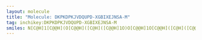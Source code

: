 ```yaml
---
layout: molecule
title: "Molecule: DKPKDPKJVDQUPD-XGBIXEJNSA-M"
tag: inchikey:DKPKDPKJVDQUPD-XGBIXEJNSA-M
smiles: N[C@H]1[C@@H](O[C@@H]([C@H]([C@@H]1O)O[C@@H]1O[C@@H]([C@H]([C@@H]([C@H]1N)O)O[C@@H]1O[C@@H]([C@H]([C@@H]([C@H]1N)O)O[C@@H]1O[C@@H]([C@H]([C@@H]([C@H]1N)O)O[C@@H]1O[C@@H]([C@H]([C@@H]([C@H]1N)O)O[C@@H]1O[C@@H]([C@H]([C@@H]([C@H]1N)O)O)CO)CO)CO)CO)CO)CO)O[C@H]1[C@@H]([C@H]([C@@H](O[C@@H]1CO)O[C@@H]1[C@H](O[C@H]([C@@H]([C@H]1O)N)O[C@@H]1[C@H](O[C@H]([C@@H]([C@H]1O)N)O)CO)CO)NC([O-])=O)O
---
```

